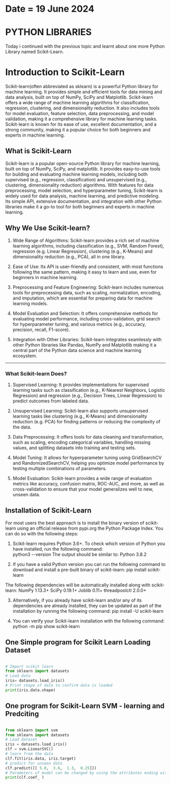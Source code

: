 # Date = 19 June 2024
# PYTHON LIBRARIES
Today i continued with the previous topic and learnt about one more Python Library named Scikit-Learn.

# Introduction to Scikit-Learn
Scikit-learn(often abbreviated as sklearn) is a powerful Python library for machine learning. It provides simple and efficient tools for data mining and data analysis, built on top of NumPy, SciPy and Matplotlib. Scikit-learn offers a wide range of machine learning algorithms for classification, regression, clustering, and dimensionality reduction. It also includes tools for model evaluation, feature selection, data preprocessing, and model validation, making it a comprehensive library for machine learning tasks. Scikit-learn is known for its ease of use, excellent documentation, and a strong community, making it a popular choice for both beginners and experts in machine learning.

## What is Scikit-Learn
Scikit-learn is a popular open-source Python library for machine learning, built on top of NumPy, SciPy, and matplotlib. It provides easy-to-use tools for building and evaluating machine learning models, including both supervised (e.g., regression, classification) and unsupervised (e.g., clustering, dimensionality reduction) algorithms. With features for data preprocessing, model selection, and hyperparameter tuning, Scikit-learn is widely used for data analysis, machine learning, and predictive modeling. Its simple API, extensive documentation, and integration with other Python libraries make it a go-to tool for both beginners and experts in machine learning.

## Why We Use Scikit-learn?

1. Wide Range of Algorithms: Scikit-learn provides a rich set of machine learning algorithms, including classification (e.g., SVM, Random Forest), regression (e.g. Linear Regression), clustering (e.g., K-Means) and dimensionality reduction (e.g., PCA), all in one library.

2. Ease of Use: Its API is user-friendly and consistent, with most functions following the same pattern, making it easy to learn and use, even for beginners in machine learning.

3. Preprocessing and Feature Engineering: Scikit-learn includes numerous tools for preprocessing data, such as scaling, normalization, encoding, and imputation, which are essential for preparing data for machine learning models.

4. Model Evaluation and Selection: It offers comprehensive methods for evaluating model performance, including cross-validation, grid search for hyperparameter tuning, and various metrics (e.g., accuracy, precision, recall, F1-score).

5. Integration with Other Libraries: Scikit-learn integrates seamlessly with other Python libraries like Pandas, NumPy and Matplotlib making it a central part of the Python data science and machine learning ecosystem.

---

### What Scikit-learn Does?

1. Supervised Learning: It provides implementations for supervised learning tasks such as classification (e.g., K-Nearest Neighbors, Logistic Regression) and regression (e.g., Decision Trees, Linear Regression) to predict outcomes from labeled data.

2. Unsupervised Learning: Scikit-learn also supports unsupervised learning tasks like clustering (e.g., K-Means) and dimensionality reduction (e.g. PCA) for finding patterns or reducing the complexity of the data.

3. Data Preprocessing: It offers tools for data cleaning and transformation, such as scaling, encoding categorical variables, handling missing values, and splitting datasets into training and testing sets.

4. Model Tuning: It allows for hyperparameter tuning using GridSearchCV and RandomizedSearchCV, helping you optimize model performance by testing multiple combinations of parameters.

5. Model Evaluation: Scikit-learn provides a wide range of evaluation metrics like accuracy, confusion matrix, ROC-AUC, and more, as well as cross-validation to ensure that your model generalizes well to new, unseen data.


## Installation of Scikit-Learn 
For most users the best approach is to install the binary version of scikit-learn using an official release from pypi.org the Python Package Index. You can do so with the following steps:

1. Scikit-learn requires Python 3.6+. To check which version of Python you have installed, run the following command:   
    python3 --version
The output should be similar to:
Python 3.8.2

2. If you have a valid Python version you can run the following command to download and install a pre-built binary of scikit-learn:
    pip install scikit-learn

The following dependencies will be automatically installed along with scikit-learn:
NumPy 1.13.3+
SciPy 0.19.1+
Joblib 0.11+
threadpoolctl 2.0.0+

3. Alternatively, if you already have scikit-learn and/or any of its dependencies are already installed, they can be updated as part of the installation by running the following command:
pip install -U scikit-learn

4. You can verify your Scikit-learn installation with the following command:
python -m pip show scikit-learn


## One Simple program for Scikit Learn Loading Dataset

```python

# Import scikit learn
from sklearn import datasets
# Load data
iris= datasets.load_iris()
# Print shape of data to confirm data is loaded
print(iris.data.shape)

```

## One program for Scikit-Learn SVM - learning and Predciting

```python

from sklearn import svm
from sklearn import datasets
# Load dataset
iris = datasets.load_iris()
clf = svm.LinearSVC()
# learn from the data
clf.fit(iris.data, iris.target)
# predict for unseen data
clf.predict([[ 5.0,  3.6,  1.3,  0.25]])
# Parameters of model can be changed by using the attributes ending with an underscore
print(clf.coef_ )

```